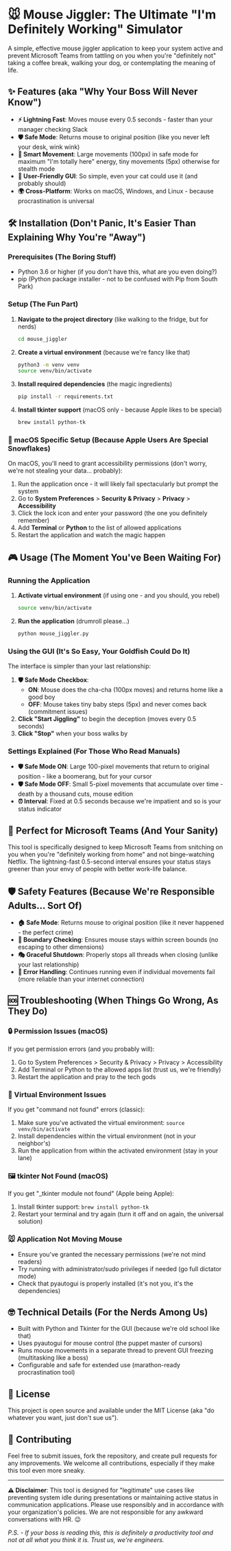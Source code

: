 # 🐭 Mouse Jiggler: The Ultimate "I'm Definitely Working" Simulator

A simple, effective mouse jiggler application to keep your system active and prevent Microsoft Teams from tattling on you when you're "definitely not" taking a coffee break, walking your dog, or contemplating the meaning of life.

## ✨ Features (aka "Why Your Boss Will Never Know")

- **⚡ Lightning Fast**: Moves mouse every 0.5 seconds - faster than your manager checking Slack
- **🛡️ Safe Mode**: Returns mouse to original position (like you never left your desk, wink wink)
- **🧠 Smart Movement**: Large movements (100px) in safe mode for maximum "I'm totally here" energy, tiny movements (5px) otherwise for stealth mode
- **🎨 User-Friendly GUI**: So simple, even your cat could use it (and probably should)
- **🌍 Cross-Platform**: Works on macOS, Windows, and Linux - because procrastination is universal

## 🛠️ Installation (Don't Panic, It's Easier Than Explaining Why You're "Away")

### Prerequisites (The Boring Stuff)

- Python 3.6 or higher (if you don't have this, what are you even doing?)
- pip (Python package installer - not to be confused with Pip from South Park)

### Setup (The Fun Part)

1. **Navigate to the project directory** (like walking to the fridge, but for nerds)
   ```bash
   cd mouse_jiggler
   ```

2. **Create a virtual environment** (because we're fancy like that)
   ```bash
   python3 -m venv venv
   source venv/bin/activate
   ```

3. **Install required dependencies** (the magic ingredients)
   ```bash
   pip install -r requirements.txt
   ```

4. **Install tkinter support** (macOS only - because Apple likes to be special)
   ```bash
   brew install python-tk
   ```

### 🍎 macOS Specific Setup (Because Apple Users Are Special Snowflakes)

On macOS, you'll need to grant accessibility permissions (don't worry, we're not stealing your data... probably):

1. Run the application once - it will likely fail spectacularly but prompt the system
2. Go to **System Preferences** > **Security & Privacy** > **Privacy** > **Accessibility**
3. Click the lock icon and enter your password (the one you definitely remember)
4. Add **Terminal** or **Python** to the list of allowed applications
5. Restart the application and watch the magic happen

## 🎮 Usage (The Moment You've Been Waiting For)

### Running the Application

1. **Activate virtual environment** (if using one - and you should, you rebel)
   ```bash
   source venv/bin/activate
   ```

2. **Run the application** (drumroll please...)
   ```bash
   python mouse_jiggler.py
   ```

### Using the GUI (It's So Easy, Your Goldfish Could Do It)

The interface is simpler than your last relationship:

1. **🛡️ Safe Mode Checkbox**: 
   - **ON**: Mouse does the cha-cha (100px moves) and returns home like a good boy
   - **OFF**: Mouse takes tiny baby steps (5px) and never comes back (commitment issues)
2. **Click "Start Jiggling"** to begin the deception (moves every 0.5 seconds)
3. **Click "Stop"** when your boss walks by

### Settings Explained (For Those Who Read Manuals)

- **🛡️ Safe Mode ON**: Large 100-pixel movements that return to original position - like a boomerang, but for your cursor
- **🛡️ Safe Mode OFF**: Small 5-pixel movements that accumulate over time - death by a thousand cuts, mouse edition
- **⏰ Interval**: Fixed at 0.5 seconds because we're impatient and so is your status indicator

## 💼 Perfect for Microsoft Teams (And Your Sanity)

This tool is specifically designed to keep Microsoft Teams from snitching on you when you're "definitely working from home" and not binge-watching Netflix. The lightning-fast 0.5-second interval ensures your status stays greener than your envy of people with better work-life balance.

## 🛡️ Safety Features (Because We're Responsible Adults... Sort Of)

- **🏠 Safe Mode**: Returns mouse to original position (like it never happened - the perfect crime)
- **🚧 Boundary Checking**: Ensures mouse stays within screen bounds (no escaping to other dimensions)
- **🎭 Graceful Shutdown**: Properly stops all threads when closing (unlike your last relationship)
- **🔧 Error Handling**: Continues running even if individual movements fail (more reliable than your internet connection)

## 🆘 Troubleshooting (When Things Go Wrong, As They Do)

### 🔒 Permission Issues (macOS)
If you get permission errors (and you probably will):
1. Go to System Preferences > Security & Privacy > Privacy > Accessibility
2. Add Terminal or Python to the allowed apps list (trust us, we're friendly)
3. Restart the application and pray to the tech gods

### 🐍 Virtual Environment Issues
If you get "command not found" errors (classic):
1. Make sure you've activated the virtual environment: `source venv/bin/activate`
2. Install dependencies within the virtual environment (not in your neighbor's)
3. Run the application from within the activated environment (stay in your lane)

### 🖼️ tkinter Not Found (macOS)
If you get "_tkinter module not found" (Apple being Apple):
1. Install tkinter support: `brew install python-tk`
2. Restart your terminal and try again (turn it off and on again, the universal solution)

### 🐭 Application Not Moving Mouse
- Ensure you've granted the necessary permissions (we're not mind readers)
- Try running with administrator/sudo privileges if needed (go full dictator mode)
- Check that pyautogui is properly installed (it's not you, it's the dependencies)

## 🤓 Technical Details (For the Nerds Among Us)

- Built with Python and Tkinter for the GUI (because we're old school like that)
- Uses pyautogui for mouse control (the puppet master of cursors)
- Runs mouse movements in a separate thread to prevent GUI freezing (multitasking like a boss)
- Configurable and safe for extended use (marathon-ready procrastination tool)

## 📜 License

This project is open source and available under the MIT License (aka "do whatever you want, just don't sue us").

## 🤝 Contributing

Feel free to submit issues, fork the repository, and create pull requests for any improvements. We welcome all contributions, especially if they make this tool even more sneaky.

---

**⚠️ Disclaimer**: This tool is designed for "legitimate" use cases like preventing system idle during presentations or maintaining active status in communication applications. Please use responsibly and in accordance with your organization's policies. We are not responsible for any awkward conversations with HR. 😉

*P.S. - If your boss is reading this, this is definitely a productivity tool and not at all what you think it is. Trust us, we're engineers.* 
